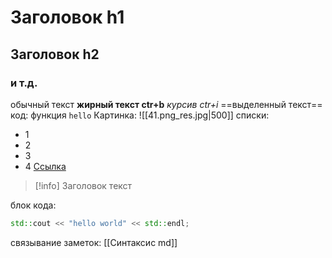 # Заголовок h1
## Заголовок h2
### и т.д.
обычный текст
**жирный текст ctr+b**
*курсив ctr+i*
==выделенный текст==
код: функция `hello`
Картинка:
![[41.png_res.jpg|500]]
списки:
- 1
- 2
- 3
- 4
[Ссылка](http://localhost/)
>[!info] Заголовок
>текст

блок кода:
```c++
std::cout << "hello world" << std::endl;
```

связывание заметок:
[[Синтаксис md]]
